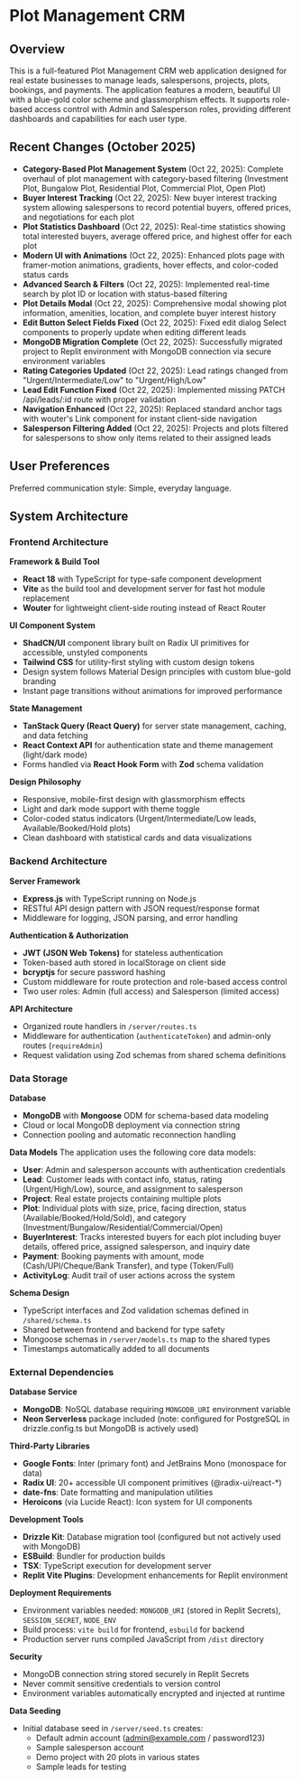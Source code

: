 # Plot Management CRM

## Overview

This is a full-featured Plot Management CRM web application designed for real estate businesses to manage leads, salespersons, projects, plots, bookings, and payments. The application features a modern, beautiful UI with a blue-gold color scheme and glassmorphism effects. It supports role-based access control with Admin and Salesperson roles, providing different dashboards and capabilities for each user type.

## Recent Changes (October 2025)

- **Category-Based Plot Management System** (Oct 22, 2025): Complete overhaul of plot management with category-based filtering (Investment Plot, Bungalow Plot, Residential Plot, Commercial Plot, Open Plot)
- **Buyer Interest Tracking** (Oct 22, 2025): New buyer interest tracking system allowing salespersons to record potential buyers, offered prices, and negotiations for each plot
- **Plot Statistics Dashboard** (Oct 22, 2025): Real-time statistics showing total interested buyers, average offered price, and highest offer for each plot
- **Modern UI with Animations** (Oct 22, 2025): Enhanced plots page with framer-motion animations, gradients, hover effects, and color-coded status cards
- **Advanced Search & Filters** (Oct 22, 2025): Implemented real-time search by plot ID or location with status-based filtering
- **Plot Details Modal** (Oct 22, 2025): Comprehensive modal showing plot information, amenities, location, and complete buyer interest history
- **Edit Button Select Fields Fixed** (Oct 22, 2025): Fixed edit dialog Select components to properly update when editing different leads
- **MongoDB Migration Complete** (Oct 22, 2025): Successfully migrated project to Replit environment with MongoDB connection via secure environment variables
- **Rating Categories Updated** (Oct 22, 2025): Lead ratings changed from "Urgent/Intermediate/Low" to "Urgent/High/Low"
- **Lead Edit Function Fixed** (Oct 22, 2025): Implemented missing PATCH /api/leads/:id route with proper validation
- **Navigation Enhanced** (Oct 22, 2025): Replaced standard anchor tags with wouter's Link component for instant client-side navigation
- **Salesperson Filtering Added** (Oct 22, 2025): Projects and plots filtered for salespersons to show only items related to their assigned leads

## User Preferences

Preferred communication style: Simple, everyday language.

## System Architecture

### Frontend Architecture

**Framework & Build Tool**
- **React 18** with TypeScript for type-safe component development
- **Vite** as the build tool and development server for fast hot module replacement
- **Wouter** for lightweight client-side routing instead of React Router

**UI Component System**
- **ShadCN/UI** component library built on Radix UI primitives for accessible, unstyled components
- **Tailwind CSS** for utility-first styling with custom design tokens
- Design system follows Material Design principles with custom blue-gold branding
- Instant page transitions without animations for improved performance

**State Management**
- **TanStack Query (React Query)** for server state management, caching, and data fetching
- **React Context API** for authentication state and theme management (light/dark mode)
- Forms handled via **React Hook Form** with **Zod** schema validation

**Design Philosophy**
- Responsive, mobile-first design with glassmorphism effects
- Light and dark mode support with theme toggle
- Color-coded status indicators (Urgent/Intermediate/Low leads, Available/Booked/Hold plots)
- Clean dashboard with statistical cards and data visualizations

### Backend Architecture

**Server Framework**
- **Express.js** with TypeScript running on Node.js
- RESTful API design pattern with JSON request/response format
- Middleware for logging, JSON parsing, and error handling

**Authentication & Authorization**
- **JWT (JSON Web Tokens)** for stateless authentication
- Token-based auth stored in localStorage on client side
- **bcryptjs** for secure password hashing
- Custom middleware for route protection and role-based access control
- Two user roles: Admin (full access) and Salesperson (limited access)

**API Architecture**
- Organized route handlers in `/server/routes.ts`
- Middleware for authentication (`authenticateToken`) and admin-only routes (`requireAdmin`)
- Request validation using Zod schemas from shared schema definitions

### Data Storage

**Database**
- **MongoDB** with **Mongoose** ODM for schema-based data modeling
- Cloud or local MongoDB deployment via connection string
- Connection pooling and automatic reconnection handling

**Data Models**
The application uses the following core data models:
- **User**: Admin and salesperson accounts with authentication credentials
- **Lead**: Customer leads with contact info, status, rating (Urgent/High/Low), source, and assignment to salesperson
- **Project**: Real estate projects containing multiple plots
- **Plot**: Individual plots with size, price, facing direction, status (Available/Booked/Hold/Sold), and category (Investment/Bungalow/Residential/Commercial/Open)
- **BuyerInterest**: Tracks interested buyers for each plot including buyer details, offered price, assigned salesperson, and inquiry date
- **Payment**: Booking payments with amount, mode (Cash/UPI/Cheque/Bank Transfer), and type (Token/Full)
- **ActivityLog**: Audit trail of user actions across the system

**Schema Design**
- TypeScript interfaces and Zod validation schemas defined in `/shared/schema.ts`
- Shared between frontend and backend for type safety
- Mongoose schemas in `/server/models.ts` map to the shared types
- Timestamps automatically added to all documents

### External Dependencies

**Database Service**
- **MongoDB**: NoSQL database requiring `MONGODB_URI` environment variable
- **Neon Serverless** package included (note: configured for PostgreSQL in drizzle.config.ts but MongoDB is actively used)

**Third-Party Libraries**
- **Google Fonts**: Inter (primary font) and JetBrains Mono (monospace for data)
- **Radix UI**: 20+ accessible UI component primitives (@radix-ui/react-*)
- **date-fns**: Date formatting and manipulation utilities
- **Heroicons** (via Lucide React): Icon system for UI components

**Development Tools**
- **Drizzle Kit**: Database migration tool (configured but not actively used with MongoDB)
- **ESBuild**: Bundler for production builds
- **TSX**: TypeScript execution for development server
- **Replit Vite Plugins**: Development enhancements for Replit environment

**Deployment Requirements**
- Environment variables needed: `MONGODB_URI` (stored in Replit Secrets), `SESSION_SECRET`, `NODE_ENV`
- Build process: `vite build` for frontend, `esbuild` for backend
- Production server runs compiled JavaScript from `/dist` directory

**Security**
- MongoDB connection string stored securely in Replit Secrets
- Never commit sensitive credentials to version control
- Environment variables automatically encrypted and injected at runtime

**Data Seeding**
- Initial database seed in `/server/seed.ts` creates:
  - Default admin account (admin@example.com / password123)
  - Sample salesperson account
  - Demo project with 20 plots in various states
  - Sample leads for testing